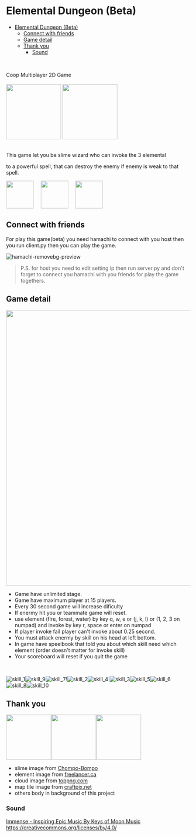 # Elemental Dungeon (Beta)

- [Elemental Dungeon (Beta)](#elemental-dungeon-beta)
  - [Connect with friends](#connect-with-friends)
  - [Game detail](#game-detail)
  - [Thank you](#thank-you)
    - [Sound](#sound)

<br>

Coop Multiplayer 2D Game  
<br>
<img src="https://i.imgur.com/vlGtMhT.png" width="150"> <img src="https://i.imgur.com/YXAvFE3.png" width="150">

<br>
This game let you be slime wizard who can invoke the 3 elemental

to a powerful spell, that can destroy the enemy if enemy is weak to 
that spell.

<img src="https://i.imgur.com/o7C1j2u.png" width="75">&nbsp;&nbsp;&nbsp;&nbsp;&nbsp;<img src="https://i.imgur.com/Wqh5gap.png" width="75">&nbsp;&nbsp;&nbsp;&nbsp;&nbsp;<img src="https://i.imgur.com/hidtiTV.png" width="75">
<br> 
## Connect with friends

For play this game(beta) you need hamachi to connect with
you host then you run client.py then you can play the game.

![hamachi-removebg-preview](https://i.imgur.com/DL4iZX8.png)

>P.S. for host you need to edit setting ip then run server.py 
and don't forget to connect you hamachi with you friends for 
play the game togethers.

## Game detail
<img src="https://i.imgur.com/aCSYgvE.png" width="750">

- Game have unlimited stage.
- Game have maximum player at 15 players.
- Every 30 second game will increase dificulty
- If enermy hit you or teammate game will reset.
- use element (fire, forest, water) by key q, w, e or (j, k, l) or (1, 2, 3 on numpad) 
and invoke by key r, space or enter on numpad
- If player invoke fail player can't invoke about 0.25 second.
- You must attack enermy by skill on his head at left bottom.
- In game have speelbook that told you about which skill need which element 
  (order doesn't matter for invoke skill)
- Your scoreboard will reset if you quit the game
<br>


![skill_1](https://i.imgur.com/1D0KLox.jpg)![skill_9](https://i.imgur.com/tksNLSP.jpg)![skill_7](https://i.imgur.com/WZslNjv.jpg)!![skill_2](https://i.imgur.com/GZqGoDA.jpg)![skill_4](https://i.imgur.com/S9ayKvZ.jpg)
![skill_3](https://i.imgur.com/GzghWYr.jpg)![skill_5](https://i.imgur.com/D5nKj3t.jpg)![skill_6](https://i.imgur.com/qOI5V9P.jpg)![skill_8](https://i.imgur.com/udbvmja.jpg)![skill_10](https://i.imgur.com/fsCfQEJ.jpg)
<br>


## Thank you

<img src="https://i.imgur.com/OKduA9x.png" width="123"><img src="https://i.imgur.com/OKduA9x.png" width="123"><img src="https://i.imgur.com/OKduA9x.png" width="123">

- slime image from [Chompo-Bompo](https://www.reddit.com/r/slimerancher/comments/haklxi/i_made_all_the_slime_in_pixel_art/)
- element image from [freelancer.ca](https://www.freelancer.ca/contest/Draw-orb-for-a-fantasy-game-1420427-byentry-23538948?w=f&ngsw-bypass=)
- cloud image from [toppng.com](https://toppng.com/cloud-fixed-06-blueberry-sans-pixel-art-PNG-free-PNG-Images_179684)
- map tile image from [craftpix.net](https://craftpix.net/product/aeromancer-skill-icons-pixel-art/)
- others body in background of this project


### Sound

[Immense - Inspiring Epic Music By Keys of Moon Music](https://soundcloud.com/keysofmoon)
https://creativecommons.org/licenses/by/4.0/
